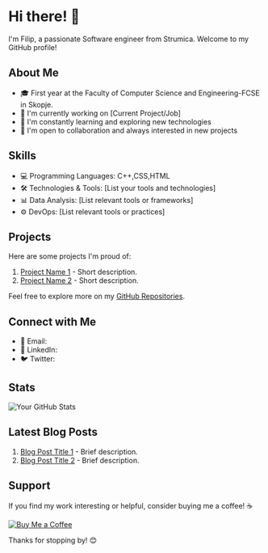 
# Hi there! 👋

I'm Filip, a passionate Software engineer from Strumica. Welcome to my GitHub profile!

## About Me

- 🎓 First year at the Faculty of Computer Science and Engineering-FCSE in Skopje.
- 🔭 I'm currently working on [Current Project/Job]
- 🌱 I'm constantly learning and exploring new technologies
- 👯 I'm open to collaboration and always interested in new projects

## Skills

- 💻 Programming Languages: C++,CSS,HTML
- 🛠️ Technologies & Tools: [List your tools and technologies]
- 📊 Data Analysis: [List relevant tools or frameworks]
- ⚙️ DevOps: [List relevant tools or practices]

## Projects

Here are some projects I'm proud of:

1. [Project Name 1](link-to-repository) - Short description.
2. [Project Name 2](link-to-repository) - Short description.

Feel free to explore more on my [GitHub Repositories](link-to-repositories).

## Connect with Me

- 📧 Email:
- 💼 LinkedIn: 
- 🐦 Twitter:

## Stats

![Your GitHub Stats](https://github-readme-stats.vercel.app/api?username=your-username&show_icons=true&hide=prs&count_private=true&hide_rank=true)

<!-- Additional Badges, if any -->

## Latest Blog Posts

<!-- You can use this section to showcase your blog posts or articles -->

1. [Blog Post Title 1](link-to-post) - Brief description.
2. [Blog Post Title 2](link-to-post) - Brief description.

## Support

If you find my work interesting or helpful, consider buying me a coffee! ☕️

[![Buy Me a Coffee](https://img.shields.io/badge/Buy%20Me%20a%20Coffee-Donate-orange?style=for-the-badge&logo=buy-me-a-coffee)](link-to-donation-page)

Thanks for stopping by! 😊
